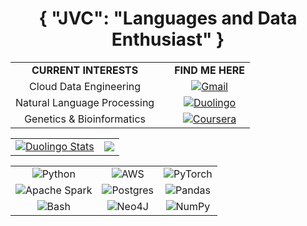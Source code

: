 <h1 align="center"> { "JVC": "Languages and Data Enthusiast" }</h1>

<div align="center">
    
| | | | 
|:-------------------------:|:-------------------------:|:-------------------------:|
| <b>CURRENT INTERESTS<b> | | <b>FIND ME HERE<b> | 
| Cloud Data Engineering || [![Gmail](https://img.shields.io/badge/Gmail-D14836?style=for-the-badge&logo=gmail&logoColor=white)](mailto:jqln.vc@gmail.com) |
| Natural Language Processing | | [![Duolingo](https://img.shields.io/badge/Duolingo-%234DC730.svg?style=for-the-badge&logo=Duolingo&logoColor=white)](https://www.duolingo.com/profile/niiin3) |
| Genetics & Bioinformatics  | | [![Coursera](https://img.shields.io/badge/Coursera-%230056D2.svg?style=for-the-badge&logo=Coursera&logoColor=white)](https://www.coursera.org/learner/jqln-vc) |

</div>
<table align="center">
<td><a href="https://www.duolingo.com/profile/niiin3" target="_blank"><img src="https://duolingo-stats-card.vercel.app/api?username=niiin3&sort=xp&theme=github-dark" alt="Duolingo Stats" /></a></td>

<td><img src="https://github-readme-stats.vercel.app/api/top-langs/?username=jqln-vc&theme=transparent&layout=donut&hide=c,makefile"/></td>
</table>
<div align="center">
    
| | | |
|:-------------------------:|:-------------------------:|:-------------------------:|
| ![Python](https://img.shields.io/badge/Python-FFD43B?style=for-the-badge&logo=python&logoColor=blue) | ![AWS](https://img.shields.io/badge/Amazon_AWS-FF9900?style=for-the-badge&logo=amazonaws&logoColor=black) | ![PyTorch](https://img.shields.io/badge/PyTorch-%23EE4C2C.svg?style=for-the-badge&logo=PyTorch&logoColor=white)
| ![Apache Spark](https://img.shields.io/badge/Apache%20Spark-FDEE21?style=for-the-badge&logo=apachespark&logoColor=black) | ![Postgres](https://img.shields.io/badge/postgres-%23316192.svg?style=for-the-badge&logo=postgresql&logoColor=white) | ![Pandas](https://img.shields.io/badge/pandas-%23150458.svg?style=for-the-badge&logo=pandas&logoColor=white) 
| ![Bash](https://img.shields.io/badge/GNU%20Bash-4EAA25?style=for-the-badge&logo=GNU%20Bash&logoColor=white) | ![Neo4J](https://img.shields.io/badge/Neo4j-008CC1?style=for-the-badge&logo=neo4j&logoColor=white) | ![NumPy](https://img.shields.io/badge/numpy-%23013243.svg?style=for-the-badge&logo=numpy&logoColor=white)
</div>
